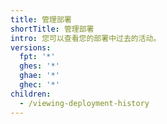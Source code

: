 ```yaml
---
title: 管理部署
shortTitle: 管理部署
intro: 您可以查看您的部署中过去的活动。
versions:
  fpt: '*'
  ghes: '*'
  ghae: '*'
  ghec: '*'
children:
  - /viewing-deployment-history
---
```


